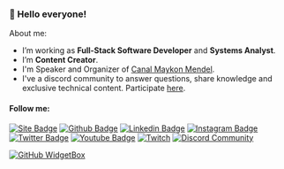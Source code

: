 ### 👋 Hello everyone!

About me:

- I’m working as **Full-Stack Software Developer** and **Systems Analyst**.
- I’m **Content Creator**.
- I'm Speaker and Organizer of [Canal Maykon Mendel](https://www.youtube.com/@maykonmendeldev).
- I've a discord community to answer questions, share knowledge and exclusive technical content. Participate [here](https://discord.gg/z4fpuH7v).

#### Follow me:
[![Site Badge](https://img.shields.io/badge/-Website%2fBlog-blue?style=flat-square&logo=website&logoColor=white&link=https://maykonmendel.github.io/)]([https://andresecco.com.br](https://maykonmendel.github.io)/)
[![Github Badge](https://img.shields.io/badge/-Github-000?style=flat-square&logo=Github&logoColor=white&link=https://github.com/maykonmendel)](https://github.com/maykonmendeldev)
[![Linkedin Badge](https://img.shields.io/badge/-LinkedIn-blue?style=flat-square&logo=Linkedin&logoColor=white&link=https://www.linkedin.com/in/maykon-mendel/)](https://www.linkedin.com/in/maykon-mendel/)
[![Instagram Badge](https://img.shields.io/badge/-Instagram-C13584?style=flat-square&labelColor=C13584&logo=instagram&logoColor=white&link=https://www.instagram.com/maykonmendeldev/)](https://www.instagram.com/maykonmendeldev/)
[![Twitter Badge](https://img.shields.io/badge/-Twitter-blue?style=flat-square&labelColor=blue&logo=twitter&logoColor=white&link=https://twitter.com/maykonmendeldev)](https://twitter.com/maykonmendeldev)
[![Youtube Badge](https://img.shields.io/badge/-Maykon&nbsp;Mendel-red?style=flat-square&labelColor=red&logo=youtube&logoColor=white&link=https://www.youtube.com/@maykonmendeldev)](https://www.youtube.com/@maykonmendeldev)
[![Twitch](https://img.shields.io/badge/Maykon&nbsp;Mendel-%239146FF.svg?style=flat-square&logo=Twitch&logoColor=white&link=https://www.twitch.tv/maykonmendeldev)](https://www.twitch.tv/maykonmendeldev)
[![Discord Community](https://img.shields.io/badge/-Discord&nbsp;Community-6f84d2?style=flat-square&labelColor=6f84d2&logo=discord&logoColor=white&link=https://discord.gg/z4fpuH7v)](https://discord.gg/z4fpuH7v)

[![GitHub WidgetBox](https://github-widgetbox.vercel.app/api/profile?username=maykonmendel&data=followers,repositories,stars,commits&theme=darkmode)](https://github.com/maykonmendel)

